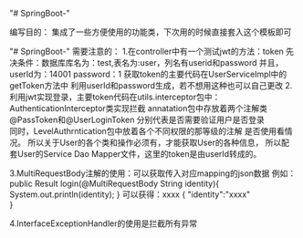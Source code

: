 "# SpringBoot-"

编写目的：
        集成了一些方便使用的功能类，下次用的时候直接套入这个模板即可

"# SpringBoot-" 
需要注意的：
1.在controller中有一个测试jwt的方法：token
先决条件：数据库库名为：test,表名为:user，列名有userid和password
并且，userId为：14001 password：1
获取token的主要代码在UserServiceImpl中的getToken方法中
利用userId和password生成，若不想用这种也可以自己更改
2.利用jwt实现登录，主要token代码在utils.interceptor包中：
    AuthenticationInterceptor类实现拦截
    annatation包中存放着两个注解类@PassToken和@UserLoginToken
  分别代表是否需要验证用户是否登录         
    同时，LevelAuthrntication包中放着各个不同权限的那等级的注解
 是否使用看情况。
    所以关于User的各个类和操作必须有，才能获取User的各种信息，
 所以配套User的Service Dao Mapper文件，这里的token是由userId转成的。

3.MultiRequestBody注解的使用：可以获取传入对应mapping的json数据
例如：    public Result login(@MultiRequestBody String identity){
        System.out.println(identity);
    }
可以获得：xxxx
{
    "identity":"xxxx"	
}

4.InterfaceExceptionHandler的使用是拦截所有异常
